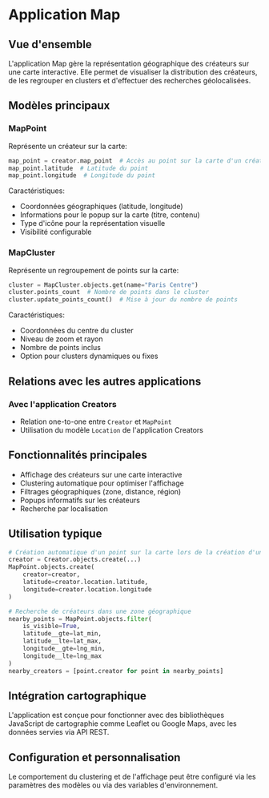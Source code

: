 # Application Map

## Vue d'ensemble

L'application Map gère la représentation géographique des créateurs sur une carte interactive. Elle permet de visualiser la distribution des créateurs, de les regrouper en clusters et d'effectuer des recherches géolocalisées.

## Modèles principaux

### MapPoint

Représente un créateur sur la carte:

```python
map_point = creator.map_point  # Accès au point sur la carte d'un créateur
map_point.latitude  # Latitude du point
map_point.longitude  # Longitude du point
```

Caractéristiques:
- Coordonnées géographiques (latitude, longitude)
- Informations pour le popup sur la carte (titre, contenu)
- Type d'icône pour la représentation visuelle
- Visibilité configurable

### MapCluster

Représente un regroupement de points sur la carte:

```python
cluster = MapCluster.objects.get(name="Paris Centre")
cluster.points_count  # Nombre de points dans le cluster
cluster.update_points_count()  # Mise à jour du nombre de points
```

Caractéristiques:
- Coordonnées du centre du cluster
- Niveau de zoom et rayon
- Nombre de points inclus
- Option pour clusters dynamiques ou fixes

## Relations avec les autres applications

### Avec l'application Creators

- Relation one-to-one entre `Creator` et `MapPoint`
- Utilisation du modèle `Location` de l'application Creators

## Fonctionnalités principales

- Affichage des créateurs sur une carte interactive
- Clustering automatique pour optimiser l'affichage
- Filtrages géographiques (zone, distance, région)
- Popups informatifs sur les créateurs
- Recherche par localisation

## Utilisation typique

```python
# Création automatique d'un point sur la carte lors de la création d'un créateur
creator = Creator.objects.create(...)
MapPoint.objects.create(
    creator=creator,
    latitude=creator.location.latitude,
    longitude=creator.location.longitude
)

# Recherche de créateurs dans une zone géographique
nearby_points = MapPoint.objects.filter(
    is_visible=True,
    latitude__gte=lat_min,
    latitude__lte=lat_max,
    longitude__gte=lng_min,
    longitude__lte=lng_max
)
nearby_creators = [point.creator for point in nearby_points]
```

## Intégration cartographique

L'application est conçue pour fonctionner avec des bibliothèques JavaScript de cartographie comme Leaflet ou Google Maps, avec les données servies via API REST.

## Configuration et personnalisation

Le comportement du clustering et de l'affichage peut être configuré via les paramètres des modèles ou via des variables d'environnement. 
